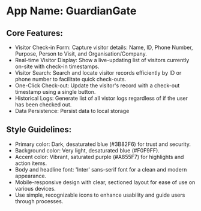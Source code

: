 # **App Name**: GuardianGate

## Core Features:

- Visitor Check-in Form: Capture visitor details: Name, ID, Phone Number, Purpose, Person to Visit, and Organisation/Company.
- Real-time Visitor Display: Show a live-updating list of visitors currently on-site with check-in timestamps.
- Visitor Search: Search and locate visitor records efficiently by ID or phone number to facilitate quick check-outs.
- One-Click Check-out: Update the visitor's record with a check-out timestamp using a single button.
- Historical Logs: Generate list of all vistor logs regardless of if the user has been checked out.
- Data Persistence: Persist data to local storage

## Style Guidelines:

- Primary color: Dark, desaturated blue (#3B82F6) for trust and security.
- Background color: Very light, desaturated blue (#F0F9FF).
- Accent color: Vibrant, saturated purple (#A855F7) for highlights and action items.
- Body and headline font: 'Inter' sans-serif font for a clean and modern appearance.
- Mobile-responsive design with clear, sectioned layout for ease of use on various devices.
- Use simple, recognizable icons to enhance usability and guide users through processes.